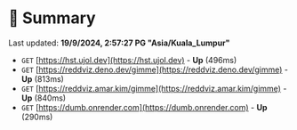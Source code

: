 # 📖 Summary
Last updated: **19/9/2024, 2:57:27 PG "Asia/Kuala_Lumpur"**

- `GET` [https://hst.ujol.dev](https://hst.ujol.dev) - **Up** (496ms)
- `GET` [https://reddviz.deno.dev/gimme](https://reddviz.deno.dev/gimme) - **Up** (813ms)
- `GET` [https://reddviz.amar.kim/gimme](https://reddviz.amar.kim/gimme) - **Up** (840ms)
- `GET` [https://dumb.onrender.com](https://dumb.onrender.com) - **Up** (290ms)

